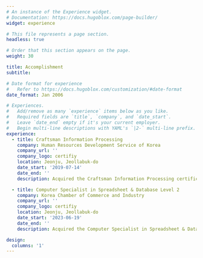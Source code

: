 ```yaml
---
# An instance of the Experience widget.
# Documentation: https://docs.hugoblox.com/page-builder/
widget: experience

# This file represents a page section.
headless: true

# Order that this section appears on the page.
weight: 30

title: Accomplishment
subtitle:

# Date format for experience
#   Refer to https://docs.hugoblox.com/customization/#date-format
date_format: Jan 2006

# Experiences.
#   Add/remove as many `experience` items below as you like.
#   Required fields are `title`, `company`, and `date_start`.
#   Leave `date_end` empty if it's your current employer.
#   Begin multi-line descriptions with YAML's `|2-` multi-line prefix.
experience:
  - title: Craftsman Information Processing
    company: Human Resources Development Service of Korea
    company_url: ''
    company_logo: certifiy
    location: Jeonju, Jeollabuk-do
    date_start: '2019-07-14'
    date_end: ''
    description: Acquired the Craftsman Information Processing certificate

  - title: Computer Specialist in Spreadsheet & Database Level 2
    company: Korea Chamber of Commerce and Industry
    company_url: ''
    company_logo: certifiy
    location: Jeonju, Jeollabuk-do
    date_start: '2023-06-19'
    date_end: ''
    description: Acquired the Computer Specialist in Spreadsheet & Database Level 2 certificate

design:
  columns: '1'
---
```

